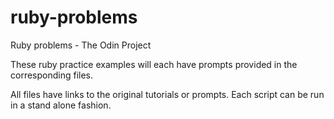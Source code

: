# ruby-problems
Ruby problems - The Odin Project

These ruby practice examples will each have prompts provided in the corresponding files.

All files have links to the original tutorials or prompts. Each script can be run in a stand alone fashion.
